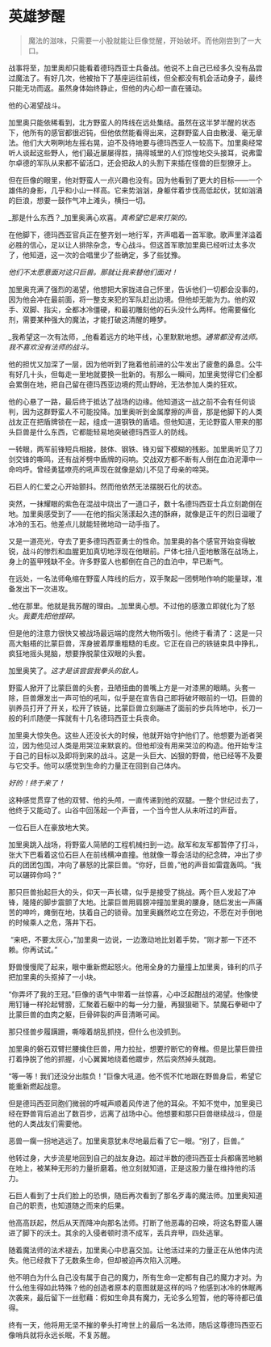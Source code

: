 # 英雄梦醒

> 魔法的滋味，只需要一小股就能让巨像觉醒，开始破坏。而他刚尝到了一大口。

战事将至，加里奥却只能看着德玛西亚士兵备战。他说不上自己已经多久没有品尝过魔法了。有好几次，他被抬下了基座运往前线，但全都没有机会活动身子，最终只能无功而返。虽然身体始终静止，但他的内心却一直在骚动。

他的心渴望战斗。

加里奥只能依稀看到，北方野蛮人的阵线在远处集结。虽然在这半梦半醒的状态下，他所有的感官都很迟钝，但他依然能看得出来，这群野蛮人自由散漫、毫无章法。他们大大咧咧地左摇右晃，迫不及待地要与德玛西亚人一较高下。加里奥经常听人谈起这些野人，他们最近屡屡得胜，搞得城里的人们惊惶地交头接耳，说弗雷尔卓德的军队从来都不留活口，还会把敌人的头割下来插在怪兽的巨型獠牙上。

但在巨像的眼里，他对野蛮人一点兴趣也没有。因为他看到了更大的目标——一个雄伟的身影，几乎和小山一样高。它来势汹汹，身躯伴着步伐高低起伏，犹如汹涌的巨浪，想要一鼓作气冲上滩头，横扫一切。

_那是什么东西？_加里奥满心欢喜。_真希望它是来打架的。_

在他脚下，德玛西亚官兵正在整齐划一地行军，齐声唱着一首军歌。歌声里洋溢着必胜的信心，足以让人排除杂念，专心战斗。但这首军歌加里奥已经听过太多次了，他知道，这一次的合唱里少了些确定，多了些犹豫。

_他们不太愿意面对这只巨兽。那就让我来替他们面对！_

加里奥充满了强烈的渴望，他想把大家拢进自己怀里，告诉他们一切都会没事的，因为他会冲在最前面，将一整支来犯的军队赶出边境。但他却无能为力。他的双手、双脚、指尖，全都冰冷僵硬，和最初雕刻他的石头没什么两样。他需要催化剂，需要某种强大的魔法，才能打破这清醒的睡梦。

_我希望这一次有法师，_他看着远方的地平线，心里默默地想。_通常都没有法师。我不喜欢没有法师的战斗。_

他的担忧又加深了一层，因为他听到了拖着他前进的公牛发出了疲惫的鼻息。公牛有好几十头，但每走一里地就要换一批新的。有那么一瞬间，加里奥觉得它们全都会累倒在地，把自己留在德玛西亚边境的荒山野岭，无法参加人类的狂欢。

他的心悬了一路，最后终于抵达了战场的边缘。他知道这一战之前不会有任何谈判，因为这群野蛮人不可能投降。加里奥听到金属摩擦的声音，那是他脚下的人类战友正在把盾牌锁在一起，组成一道钢铁的盾墙。但他知道，无论野蛮人带来的那头巨兽是什么东西，它都能轻易地突破德玛西亚人的防线。

一转眼，两军前锋短兵相接，肢体、钢铁、锋刃留下模糊的残影。加里奥听见了刀剑交锋的嘶鸣，还有战斧劈中盾牌的闷响。交战双方都不断有人倒在血泊泥潭中一命呜呼。曾经勇猛嘹亮的吼声现在就像是幼儿不见了母亲的啼哭。

石巨人的仁爱之心开始颤抖。然而他依然无法摆脱石化的状态。

突然，一抹耀眼的紫色在混战中烧出了一道口子，数十名德玛西亚士兵立刻跪倒在地。加里奥感受到了——在他的指尖荡漾起久违的酥麻，就像是正午的烈日温暖了冰冷的玉石。他差点儿就能轻微地动一动手指了。

又是一道亮光，夺去了更多德玛西亚勇士的性命。加里奥的各个感官开始变得敏锐，战斗的惨烈和血腥更加真切地浮现在他眼前。尸体七扭八歪地散落在战场上，身上的盔甲残缺不全。许多野蛮人也都倒在自己的血泊中，早已断气。

在远处，一名法师龟缩在野蛮人阵线的后方，双手聚起一团劈啪作响的能量球，准备发出下一次进攻。

_他在那里。他就是我苏醒的理由。_加里奥心想。不过他的感激立即就化为了怒火。_我要先把他捏碎。_

但是他的注意力很快又被战场最远端的庞然大物所吸引。他终于看清了：这是一只高大魁梧的比蒙巨兽，浑身披着厚重粗糙的毛皮。它正在自己的铁链束具中挣扎，疯狂地摇头晃脑，想要挣脱蒙住双眼的头套。

加里奥笑了。_这才是该尝尝我拳头的敌人。_

野蛮人掀开了比蒙巨兽的头套，丑陋扭曲的兽嘴上方是一对漆黑的眼睛。头套一除，巨兽爆发出一声可怕的吼叫，似乎是在宣告自己即将破坏眼前的一切。巨兽的驯养员打开了开关，松开了铁链，比蒙巨兽立刻蹦进了面前的步兵阵地中，长刀一般的利爪随便一挥就有十几名德玛西亚士兵丧命。

加里奥大惊失色。这些人还没长大的时候，他就开始守护他们了。他想要为逝者哭泣，因为他见过人类是用哭泣来默哀的。但他却没有用来哭泣的构造。他开始专注于自己的目标以及即将到来的战斗。这是一头巨大、凶狠的野兽，他已经等不及要与它交手。他可以感觉到生命的力量正在回到自己体内。

_好的！终于来了！_

这种感觉贯穿了他的双臂、他的头颅，一直传递到他的双腿。一整个世纪过去了，他终于又能动了。山谷中回荡起一个声音，一个当今世人从未听过的声音。

一位石巨人在豪放地大笑。

加里奥跳入战场，将野蛮人简陋的工程机械扫到一边。敌军和友军都暂停了打斗，张大下巴看着这位石巨人在前线横冲直撞。他就像一尊会活动的纪念碑，冲出了步兵的团团包围，冲向了暴怒的比蒙巨兽。“你好，巨兽，”他的声音如雷霆轰鸣。“我可以碾碎你吗？”

那只巨兽抬起巨大的头，仰天一声长啸，似乎是接受了挑战。两个巨人发起了冲锋，隆隆的脚步震颤了大地。比蒙巨兽用肩膀冲撞加里奥的腰身，随后发出一声痛苦的呻吟，瘫倒在地，扶着自己的锁骨。加里奥巍然屹立在旁边，不愿在对手倒地的时候乘人之危，落井下石。

 “来吧，不要太灰心，”加里奥一边说，一边激动地比划着手势。“刚才那一下还不赖。你再试试。”

野兽慢慢爬了起来，眼中重新燃起怒火。他用全身的力量撞上加里奥，锋利的爪子把加里奥的头抠掉了一小块。

“你弄坏了我的王冠。”巨像的语气中带着一丝惊喜，心中泛起酣战的渴望。他像使用钉锤一样抡起臂膀，汇聚着石躯中的每一分力量，再狠狠砸下。禁魔石拳砸中了比蒙巨兽的血肉之躯，巨骨碎裂的声音清晰可闻。

那只怪兽步履蹒跚，嘶嚎着胡乱抓挠，但什么也没抓到。

加里奥的磐石双臂拦腰擒住巨兽，用力拉扯，想要拧断它的脊椎。但是比蒙巨兽扭打着挣脱了他的抓握，小心翼翼地绕着他踱步，然后突然掉头就跑。

“等一等！我们还没分出胜负！”巨像大吼道。他不慌不忙地跟在野兽身后，希望它能重新燃起战意。

但是德玛西亚同胞们微弱的呼喊声顺着风传进了他的耳朵。不知不觉中，加里奥已经在野兽背后追出了数百步，远离了战场中心。他想要和那只巨兽继续战斗，但是他的人类战友们需要他。

恶兽一瘸一拐地逃远了。加里奥意犹未尽地最后看了它一眼。“别了，巨兽。”

他转过身，大步流星地回到自己的战友身边。超过半数的德玛西亚士兵都痛苦地躺在地上，被某种无形的力量折磨着。他立刻就知道，正是这股力量在维持他的活力。

石巨人看到了士兵们脸上的恐惧，随后再次看到了那名歹毒的魔法师。加里奥知道自己的职责，也知道随之而来的后果。

他高高跃起，然后从天而降冲向那名法师。打断了他恶毒的召唤，将这名野蛮人碾进了脚下的沃土。其余的入侵者顿时溃不成军，丢兵弃甲，四处逃窜。

随着魔法师的法术褪去，加里奥心中悲喜交加。让他活过来的力量正在从他体内流失。他已经救下了无数条生命，但却被迫再次陷入沉睡。

他不明白为什么自己没有属于自己的魔力，所有生命一定都有自己的魔力才对。为什么他生得如此特殊？他的创造者原本的意图就是这样的吗？他感到冰冷的休眠再次袭来，最后留下一丝慰藉：假如生命具有魔力，无论多么短暂，他的等待都已值得。

终有一天，他将用无坚不摧的拳头打垮世上的最后一名法师，随后这尊德玛西亚石像哨兵就将永远长眠，不复苏醒。



